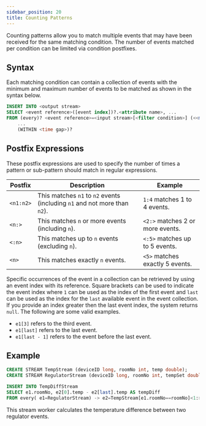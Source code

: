 ```yaml
---
sidebar_position: 20
title: Counting Patterns
---
```


Counting patterns allow you to match multiple events that may have been received for the same matching condition.
The number of events matched per condition can be limited via condition postfixes.

## Syntax

Each matching condition can contain a collection of events with the minimum and maximum number of events to be matched as shown in the syntax below.

```sql
INSERT INTO <output stream>
SELECT <event reference>([event index])?.<attribute name>, ...
FROM (every)? <event reference>=<input stream>[<filter condition>] (<<min count>:<max count>>)? ->  
    ...
    (WITHIN <time gap>)?     
```

## Postfix Expressions

These postfix expressions are used to specify the number of times a pattern or sub-pattern should match in regular expressions.

|Postfix|Description|Example
---------|---------|---------
|`<n1:n2>`|This matches `n1` to `n2` events (including `n1` and not more than `n2`).|`1:4` matches 1 to 4 events.
|`<n:>`|This matches `n` or more events (including `n`).|`<2:>` matches 2 or more events.
|`<:n>`|This matches up to `n` events (excluding `n`).|`<:5>` matches up to 5 events.
|`<n>`|This matches exactly `n` events.|`<5>` matches exactly 5 events.

Specific occurrences of the event in a collection can be retrieved by using an event index with its reference.
Square brackets can be used to indicate the event index where `1` can be used as the index of the first event and `last` can be used as the index for the `last` available event in the event collection. If you provide an index greater then the last event index, the system returns `null`. The following are some valid examples.

- `e1[3]` refers to the third event.
- `e1[last]` refers to the last event.
- `e1[last - 1]` refers to the event before the last event.

## Example

```sql
CREATE STREAM TempStream (deviceID long, roomNo int, temp double);
CREATE STREAM RegulatorStream (deviceID long, roomNo int, tempSet double, isOn bool);

INSERT INTO TempDiffStream
SELECT e1.roomNo, e2[0].temp - e2[last].temp AS tempDiff
FROM every( e1=RegulatorStream) -> e2=TempStream[e1.roomNo==roomNo]<1:> -> e3=RegulatorStream[e1.roomNo==roomNo];
```

This stream worker calculates the temperature difference between two regulator events.
